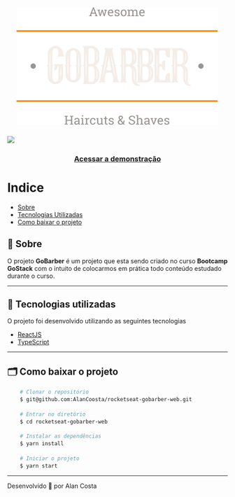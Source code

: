 <h1 align="center">
    <img src="src/assets/logo.svg">
</h1>

[![](https://res.cloudinary.com/marcomontalbano/image/upload/v1588196296/video_to_markdown/images/youtube--kNoC88gT2Wk-c05b58ac6eb4c4700831b2b3070cd403.jpg)](https://youtu.be/kNoC88gT2Wk)

<h3 align="center">
    <a href="https://gobarbertranslations.netlify.app/">Acessar a demonstração</a>
<h3 >

# Indice

- [Sobre](#-sobre)
- [Tecnologias Utilizadas](#-tecnologias-utilizadas)
- [Como baixar o projeto](#-como-baixar-o-projeto)

## 🔖 Sobre

O projeto **GoBarber** é um projeto que esta sendo criado no curso **Bootcamp GoStack** com o intuito de colocarmos em prática todo conteúdo estudado durante o curso.

---

## 🚀 Tecnologias utilizadas

O projeto foi desenvolvido utilizando as seguintes tecnologias

- [ReactJS](https://reactjs.org)
- [TypeScript](https://www.typescriptlang.org/)

---

## 🗂 Como baixar o projeto

```bash
    # Clonar o repositório
    $ git@github.com:AlanCoosta/rocketseat-gobarber-web.git

    # Entrar no diretório
    $ cd rocketseat-gobarber-web

    # Instalar as dependências
    $ yarn install

    # Iniciar o projeto
    $ yarn start
```

---

Desenvolvido 💜 por Alan Costa
